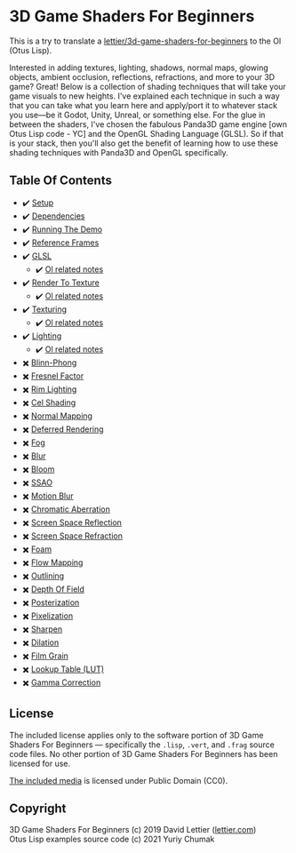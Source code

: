 3D Game Shaders For Beginners
=============================

This is a try to translate a [lettier/3d-game-shaders-for-beginners](https://github.com/lettier/3d-game-shaders-for-beginners) to the Ol (Otus Lisp).

Interested in adding
textures,
lighting,
shadows,
normal maps,
glowing objects,
ambient occlusion,
reflections,
refractions,
and more to your 3D game?
Great!
Below is a collection of shading techniques that will take your game visuals to new heights.
I've explained each technique in such a way that you can take what you learn here and apply/port it to
whatever stack you use—be it Godot, Unity, Unreal, or something else.
For the glue in between the shaders,
I've chosen the fabulous Panda3D game engine [own Otus Lisp code - YC] and the OpenGL Shading Language (GLSL).
So if that is your stack, then you'll also get the benefit of learning how to use these
shading techniques with Panda3D and OpenGL specifically.

## Table Of Contents

- :heavy_check_mark: [Setup](sections/1.setup.md)
- :heavy_check_mark: [Dependencies](sections/2.dependencies.md)
- :heavy_check_mark: [Running The Demo](sections/3.running-the-demo.md)
- :heavy_check_mark: [Reference Frames](https://github.com/lettier/3d-game-shaders-for-beginners/blob/master/sections/reference-frames.md)
- :heavy_check_mark: [GLSL](https://github.com/lettier/3d-game-shaders-for-beginners/blob/master/sections/glsl.md)
  - :heavy_check_mark: [Ol related notes](sections/5.glsl.md)
- :heavy_check_mark: [Render To Texture](https://github.com/lettier/3d-game-shaders-for-beginners/blob/master/sections/render-to-texture.md)
  - :heavy_check_mark: [Ol related notes](sections/6.render-to-texture.md)
- :heavy_check_mark: [Texturing](https://github.com/lettier/3d-game-shaders-for-beginners/blob/master/sections/texturing.md)
  - :heavy_check_mark: [Ol related notes](sections/7.render-to-depth-buffer.md)
- :heavy_check_mark: [Lighting](https://github.com/lettier/3d-game-shaders-for-beginners/blob/master/sections/lighting.md)
  - :heavy_check_mark: [Ol related notes](sections/8.lighting.md)
- :heavy_multiplication_x: [Blinn-Phong](https://github.com/lettier/3d-game-shaders-for-beginners/blob/master/sections/blinn-phong.md)
- :heavy_multiplication_x: [Fresnel Factor](https://github.com/lettier/3d-game-shaders-for-beginners/blob/master/sections/fresnel-factor.md)
- :heavy_multiplication_x: [Rim Lighting](https://github.com/lettier/3d-game-shaders-for-beginners/blob/master/sections/rim-lighting.md)
- :heavy_multiplication_x: [Cel Shading](https://github.com/lettier/3d-game-shaders-for-beginners/blob/master/sections/cel-shading.md)
- :heavy_multiplication_x: [Normal Mapping](https://github.com/lettier/3d-game-shaders-for-beginners/blob/master/sections/normal-mapping.md)
- :heavy_multiplication_x: [Deferred Rendering](https://github.com/lettier/3d-game-shaders-for-beginners/blob/master/sections/deferred-rendering.md)
- :heavy_multiplication_x: [Fog](https://github.com/lettier/3d-game-shaders-for-beginners/blob/master/sections/fog.md)
- :heavy_multiplication_x: [Blur](https://github.com/lettier/3d-game-shaders-for-beginners/blob/master/sections/blur.md)
- :heavy_multiplication_x: [Bloom](https://github.com/lettier/3d-game-shaders-for-beginners/blob/master/sections/bloom.md)
- :heavy_multiplication_x: [SSAO](https://github.com/lettier/3d-game-shaders-for-beginners/blob/master/sections/ssao.md)
- :heavy_multiplication_x: [Motion Blur](https://github.com/lettier/3d-game-shaders-for-beginners/blob/master/sections/motion-blur.md)
- :heavy_multiplication_x: [Chromatic Aberration](https://github.com/lettier/3d-game-shaders-for-beginners/blob/master/sections/chromatic-aberration.md)
- :heavy_multiplication_x: [Screen Space Reflection](https://github.com/lettier/3d-game-shaders-for-beginners/blob/master/sections/screen-space-reflection.md)
- :heavy_multiplication_x: [Screen Space Refraction](https://github.com/lettier/3d-game-shaders-for-beginners/blob/master/sections/screen-space-refraction.md)
- :heavy_multiplication_x: [Foam](https://github.com/lettier/3d-game-shaders-for-beginners/blob/master/sections/foam.md)
- :heavy_multiplication_x: [Flow Mapping](https://github.com/lettier/3d-game-shaders-for-beginners/blob/master/sections/flow-mapping.md)
- :heavy_multiplication_x: [Outlining](https://github.com/lettier/3d-game-shaders-for-beginners/blob/master/sections/outlining.md)
- :heavy_multiplication_x: [Depth Of Field](https://github.com/lettier/3d-game-shaders-for-beginners/blob/master/sections/depth-of-field.md)
- :heavy_multiplication_x: [Posterization](https://github.com/lettier/3d-game-shaders-for-beginners/blob/master/sections/posterization.md)
- :heavy_multiplication_x: [Pixelization](https://github.com/lettier/3d-game-shaders-for-beginners/blob/master/sections/pixelization.md)
- :heavy_multiplication_x: [Sharpen](https://github.com/lettier/3d-game-shaders-for-beginners/blob/master/sections/sharpen.md)
- :heavy_multiplication_x: [Dilation](https://github.com/lettier/3d-game-shaders-for-beginners/blob/master/sections/dilation.md)
- :heavy_multiplication_x: [Film Grain](https://github.com/lettier/3d-game-shaders-for-beginners/blob/master/sections/film-grain.md)
- :heavy_multiplication_x: [Lookup Table (LUT)](https://github.com/lettier/3d-game-shaders-for-beginners/blob/master/sections/lookup-table.md)
- :heavy_multiplication_x: [Gamma Correction](https://github.com/lettier/3d-game-shaders-for-beginners/blob/master/sections/gamma-correction.md)

## License

The included license applies only to the software portion of 3D Game Shaders For Beginners —
specifically the `.lisp`, `.vert`, and `.frag` source code files.
No other portion of 3D Game Shaders For Beginners has been licensed for use.

[The included media](https://opengameart.org/content/lowpoly-medieval-village-pack) is licensed under Public Domain (CC0).

## Copyright

3D Game Shaders For Beginners (c) 2019 David Lettier ([lettier.com](https://www.lettier.com))
<br>
Otus Lisp examples source code (c) 2021 Yuriy Chumak
